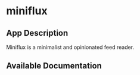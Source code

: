 # miniflux

## App Description

Miniflux is a minimalist and opinionated feed reader.

## Available Documentation

